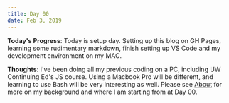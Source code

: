 ```yaml
---
title: Day 00
date: Feb 3, 2019
---
```


**Today's Progress**: Today is setup day. Setting up this blog on GH Pages, learning some rudimentary markdown, finish setting up VS Code and my development environment on my MAC. 

**Thoughts**: I've been doing all my previous coding on a PC, including UW Continuing Ed's JS course. Using a Macbook Pro will be different, and learning to use Bash will be very interesting as well. Please see [About](about.md) for more on my background and where I am starting from at Day 00.  
